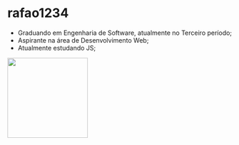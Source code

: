 # rafao1234

- Graduando em Engenharia de Software, atualmente no Terceiro período;
- Aspirante na área de Desenvolvimento Web;
- Atualmente estudando JS;

<img height="180em" src="https://github-readme-stats.vercel.app/api?username=Gapur&show_icons=true&hide_border=true&&count_private=true&include_all_commits=true" />
